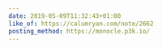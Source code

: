 ```yaml
---
date: 2019-05-09T11:32:43+01:00
like_of: https://calumryan.com/note/2662
posting_method: https://monocle.p3k.io/
---
```

